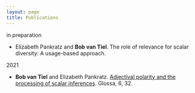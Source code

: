 ```yaml
---
layout: page
title: Publications
---
```


in preparation

* Elizabeth Pankratz and **Bob van Tiel**. The role of relevance for scalar diversity: A usage-based approach.

2021

* **Bob van Tiel** and Elizabeth Pankratz. [Adjectival polarity and the processing of scalar inferences](https://www.glossa-journal.org/articles/10.5334/gjgl.1457/). Glossa, 6, 32.
